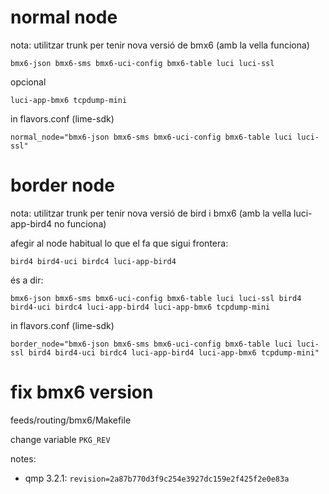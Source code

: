# normal node

nota: utilitzar trunk per tenir nova versió de bmx6 (amb la vella funciona)

    bmx6-json bmx6-sms bmx6-uci-config bmx6-table luci luci-ssl

opcional

    luci-app-bmx6 tcpdump-mini

in flavors.conf (lime-sdk)

    normal_node="bmx6-json bmx6-sms bmx6-uci-config bmx6-table luci luci-ssl"

# border node

nota: utilitzar trunk per tenir nova versió de bird i bmx6 (amb la vella luci-app-bird4 no funciona)

afegir al node habitual lo que el fa que sigui frontera:

    bird4 bird4-uci birdc4 luci-app-bird4

és a dir:

    bmx6-json bmx6-sms bmx6-uci-config bmx6-table luci luci-ssl bird4 bird4-uci birdc4 luci-app-bird4 luci-app-bmx6 tcpdump-mini

in flavors.conf (lime-sdk)

    border_node="bmx6-json bmx6-sms bmx6-uci-config bmx6-table luci luci-ssl bird4 bird4-uci birdc4 luci-app-bird4 luci-app-bmx6 tcpdump-mini"

# fix bmx6 version

feeds/routing/bmx6/Makefile

change variable `PKG_REV`

notes:

- qmp 3.2.1: `revision=2a87b770d3f9c254e3927dc159e2f425f2e0e83a`

